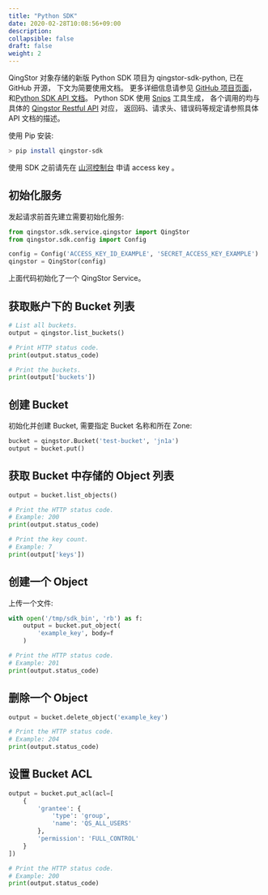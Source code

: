 ```yaml
---
title: "Python SDK"
date: 2020-02-28T10:08:56+09:00
description:
collapsible: false
draft: false
weight: 2
---
```



QingStor 对象存储的新版 Python SDK 项目为 qingstor-sdk-python, 已在 GitHub 开源， 下文为简要使用文档。
更多详细信息请参见 [GitHub 项目页面](https://github.com/qingstor/qingstor-sdk-python)，
和[Python SDK API 文档](https://qingstor-sdk-python.readthedocs.io/en/latest/)。
Python SDK 使用 [Snips](https://github.com/yunify/snips) 工具生成，
各个调用的均与具体的 [Qingstor Restful API](https://docs.shanhe.com/qingstor/api/) 对应，
返回码、请求头、错误码等规定请参照具体 API 文档的描述。

使用 Pip 安装:

```bash
> pip install qingstor-sdk
```

使用 SDK 之前请先在 [山河控制台](https://console.shanhe.com/access_keys/) 申请 access key 。

## 初始化服务

发起请求前首先建立需要初始化服务:

```python
from qingstor.sdk.service.qingstor import QingStor
from qingstor.sdk.config import Config

config = Config('ACCESS_KEY_ID_EXAMPLE', 'SECRET_ACCESS_KEY_EXAMPLE')
qingstor = QingStor(config)
```

上面代码初始化了一个 QingStor Service。


## 获取账户下的 Bucket 列表

```python
# List all buckets.
output = qingstor.list_buckets()

# Print HTTP status code.
print(output.status_code)

# Print the buckets.
print(output['buckets'])
```

## 创建 Bucket

初始化并创建 Bucket, 需要指定 Bucket 名称和所在 Zone:

```python
bucket = qingstor.Bucket('test-bucket', 'jn1a')
output = bucket.put()
```

## 获取 Bucket 中存储的 Object 列表

```python
output = bucket.list_objects()

# Print the HTTP status code.
# Example: 200
print(output.status_code)

# Print the key count.
# Example: 7
print(output['keys'])
```

## 创建一个 Object

上传一个文件:

```python
with open('/tmp/sdk_bin', 'rb') as f:
    output = bucket.put_object(
        'example_key', body=f
    )

# Print the HTTP status code.
# Example: 201
print(output.status_code)
```

## 删除一个 Object

```python
output = bucket.delete_object('example_key')

# Print the HTTP status code.
# Example: 204
print(output.status_code)
```

## 设置 Bucket ACL

```python
output = bucket.put_acl(acl=[
    {
        'grantee': {
            'type': 'group',
            'name': 'QS_ALL_USERS'
        },
        'permission': 'FULL_CONTROL'
    }
])

# Print the HTTP status code.
# Example: 200
print(output.status_code)
```
